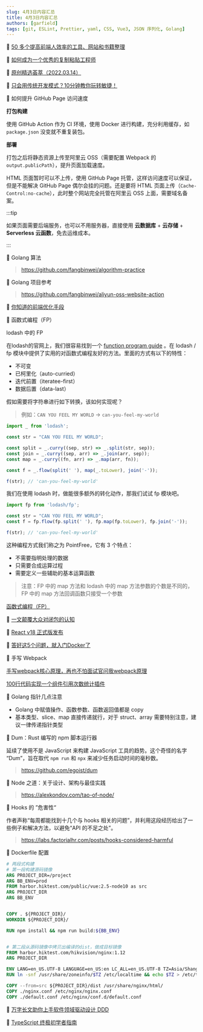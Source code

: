 ```yaml
---
slug: 4月3日内容汇总
title: 4月3日内容汇总
authors: [garfield]
tags: [git, ESLint, Prettier, yaml, CSS, Vue3, JSON 序列化, Golang]
---
```


📒 [50 多个提高前端人效率的工具、网站和书籍整理](https://juejin.cn/post/7079447275755274254)

📒 [如何成为一个优秀的复制粘贴工程师](https://juejin.cn/post/7080032725477883917)

📒 [原创精选荟萃（2022.03.14）](https://mp.weixin.qq.com/s/14geIwh6BkvaifOIAvz7hw)

📒 [只会用传统开发模式？10分钟教你玩转敏捷！](https://mp.weixin.qq.com/s/g9F05SRnQBTzzfx_2CKqhg)

📒 如何提升 GitHub Page 访问速度

**打包构建**

使用 GitHub Action 作为 CI 环境，使用 Docker 进行构建，充分利用缓存，如 `package.json` 没变就不重复装包。

**部署**

打包之后将静态资源上传至阿里云 OSS（需要配置 Webpack 的 `output.publicPath`），提升页面加载速度。

HTML 页面暂时可以不上传，使用 GitHub Page 托管，这样访问速度可以保证，但是不能解决 GitHub Page 偶尔会挂的问题。还是要将 HTML 页面上传（`Cache-Control:no-cache`），此时整个网站完全托管在阿里云 OSS 上面，需要域名备案。

:::tip

如果页面需要后端服务，也可以不用服务器，直接使用 **云数据库** + **云存储** + **Serverless 云函数**，免去运维成本。

:::

📒 Golang 算法

> https://github.com/fangbinwei/algorithm-practice

📒 Golang 项目参考

> https://github.com/fangbinwei/aliyun-oss-website-action

📒 [你知道的前端优化手段](https://juejin.cn/post/6966857691381645325)

📒 函数式编程（FP）

lodash 中的 FP

在lodash的官网上，我们很容易找到一个 [function program guide](https://github.com/lodash/lodash/wiki/FP-Guide) 。在 lodash / fp 模块中提供了实用的对函数式编程友好的方法。里面的方式有以下的特性：

- 不可变
- 已柯里化（auto-curried）
- 迭代前置（iteratee-first）
- 数据后置（data-last）

假如需要将字符串进行如下转换，该如何实现呢？

> 例如：`CAN YOU FEEL MY WORLD` -> `can-you-feel-my-world`

```js
import _ from 'lodash';

const str = "CAN YOU FEEL MY WORLD";

const split = _.curry((sep, str) => _.split(str, sep));
const join = _.curry((sep, arr) => _.join(arr, sep));
const map = _.curry((fn, arr) => _.map(arr, fn));

const f = _.flow(split(' '), map(_.toLower), join('-'));

f(str); // 'can-you-feel-my-world'
```

我们在使用 lodash 时，做能很多额外的转化动作，那我们试试 fp 模块吧。

```js
import fp from 'lodash/fp';

const str = "CAN YOU FEEL MY WORLD";
const f = fp.flow(fp.split(' '), fp.map(fp.toLower), fp.join('-'));

f(str); // 'can-you-feel-my-world'
```

这种编程方式我们称之为 PointFree，它有 3 个特点：

- 不需要指明处理的数据
- 只需要合成运算过程
- 需要定义一些辅助的基本运算函数

> 注意：FP 中的 map 方法和 lodash 中的 map 方法参数的个数是不同的，FP 中的 map 方法回调函数只接受一个参数

[函数式编程（FP）](https://juejin.cn/post/7065093131233919006)

📒 [一文颠覆大众对闭包的认知](https://juejin.cn/post/7079995358624874509)

📒 [React v18 正式版发布](https://github.com/facebook/react/releases/tag/v18.0.0)

📒 [答好这5个问题，就入门Docker了](https://mp.weixin.qq.com/s/P74IVf1lOoT4n5UJNm2Bfg)

📒 手写 Webpack

[手写webpack核心原理，再也不怕面试官问我webpack原理](https://juejin.cn/post/6854573217336541192)

[100行代码实现一个组件引用次数统计插件](https://juejin.cn/post/7077484559893266439)

📒 Golang 指针几点注意

- Golang 中赋值操作、函数参数、函数返回值都是 copy
- 基本类型、slice、map 直接传递就行，对于 struct、array 需要特别注意，建议一律传递指针类型

📒 Dum：Rust 编写的 npm 脚本运行器

延续了使用不是 JavaScript 来构建 JavaScript 工具的趋势。这个奇怪的名字 “Dum”，旨在取代 `npm run` 和 `npx` 来减少任务启动时间的毫秒数。

> https://github.com/egoist/dum

📒 Node 之道：关于设计、架构与最佳实践

> https://alexkondov.com/tao-of-node/

📒 Hooks 的 ”危害性“

作者声称“每周都能找到十几个与 hooks 相关的问题”，并利用这段经历给出了一些例子和解决方法，以避免“API 的不足之处”。

> https://labs.factorialhr.com/posts/hooks-considered-harmful

📒 Dockerfile 配置

```dockerfile
# 两段式构建
# 第一段构建源码镜像
ARG PROJECT_DIR=/project
ARG BB_ENV=prod
FROM harbor.hiktest.com/public/vue:2.5-node10 as src
ARG PROJECT_DIR
ARG BB_ENV


COPY . ${PROJECT_DIR}/
WORKDIR ${PROJECT_DIR}/

RUN npm install && npm run build:${BB_ENV}


# 第二段从源码镜像中拷贝出编译的dist，做成目标镜像
FROM harbor.hiktest.com/hikvision/nginx:1.12
ARG PROJECT_DIR

ENV LANG=en_US.UTF-8 LANGUAGE=en_US:en LC_ALL=en_US.UTF-8 TZ=Asia/Shanghai
RUN ln -snf /usr/share/zoneinfo/$TZ /etc/localtime && echo $TZ > /etc/timezone

COPY --from=src ${PROJECT_DIR}/dist /usr/share/nginx/html/
COPY ./nginx.conf /etc/nginx/nginx.conf
COPY ./default.conf /etc/nginx/conf.d/default.conf
```

📒 [万字长文助你上手软件领域驱动设计 DDD](https://mp.weixin.qq.com/s/BIYp9DNd_9sw5O2daiHmlA)

📒 [TypeScript 终极初学者指南](https://mp.weixin.qq.com/s/6DAyXFHIMW95FS0f3GyHpA)
